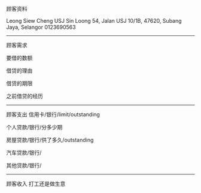 顾客资料

Leong Siew Cheng 
USJ Sin Loong 54, Jalan USJ 10/1B, 47620, Subang Jaya, Selangor 
0123690563

-----------------
顾客需求


要借的数额

借贷的理由

借贷的期限

之前借贷的经历


--------------
顾客支出
信用卡/银行/limit/outstanding


个人贷款/银行/分多少期

房屋贷款/银行/供了多久/outstanding

汽车贷款/银行/


其他贷款/银行/

-----------
顾客收入
打工还是做生意
